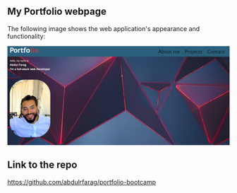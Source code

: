 ##  My Portfolio webpage

The following image shows the web application's appearance and functionality:

![The portfolio webpage includes a navigation bar, and background image.](./Assets/imgs/Screenshot%202023-01-26%20000835.png)

## Link to the repo
https://github.com/abdulrfarag/portfolio-bootcamp


